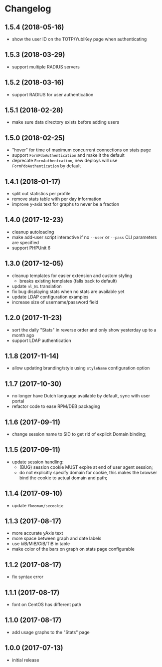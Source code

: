 # Changelog

## 1.5.4 (2018-05-16)
- show the user ID on the TOTP/YubiKey page when authenticating

## 1.5.3 (2018-03-29)
- support multiple RADIUS servers

## 1.5.2 (2018-03-16)
- support RADIUS for user authentication

## 1.5.1 (2018-02-28)
- make sure data directory exists before adding users

## 1.5.0 (2018-02-25)
- "hover" for time of maximum concurrent connections on stats page
- support `FormPdoAuthentication` and make it the default
- deprecate `FormAuthentcation`, new deploys will use `FormPdoAuthentication` 
  by default

## 1.4.1 (2018-01-17)
- split out statistics per profile
- remove stats table with per day information
- improve y-axis text for graphs to never be a fraction

## 1.4.0 (2017-12-23)
- cleanup autoloading
- make add-user script interactive if no `--user` or `--pass` CLI parameters
  are specified
- support PHPUnit 6

## 1.3.0 (2017-12-05)
- cleanup templates for easier extension and custom styling
  - breaks existing templates (falls back to default)
- update `nl_NL` translation
- fix bug displaying stats when no stats are available yet
- update LDAP configuration examples
- increase size of username/password field

## 1.2.0 (2017-11-23)
- sort the daily "Stats" in reverse order and only show yesterday up to a 
  month ago
- support LDAP authentication

## 1.1.8 (2017-11-14)
- allow updating branding/style using `styleName` configuration option

## 1.1.7 (2017-10-30)
- no longer have Dutch language available by default, sync with user portal
- refactor code to ease RPM/DEB packaging

## 1.1.6 (2017-09-11)
- change session name to SID to get rid of explicit Domain binding;

## 1.1.5 (2017-09-11)
- update session handling:
  - (BUG) session cookie MUST expire at end of user agent session;
  - do not explicitly specify domain for cookie, this makes the 
    browser bind the cookie to actual domain and path;

## 1.1.4 (2017-09-10)
- update `fkooman/secookie`

## 1.1.3 (2017-08-17)
- more accurate yAxis text
- more space between graph and date labels
- use kiB/MiB/GiB/TiB in table
- make color of the bars on graph on stats page configurable

## 1.1.2 (2017-08-17)
- fix syntax error

## 1.1.1 (2017-08-17)
- font on CentOS has different path

## 1.1.0 (2017-08-17)
- add usage graphs to the "Stats" page

## 1.0.0 (2017-07-13)
- initial release
